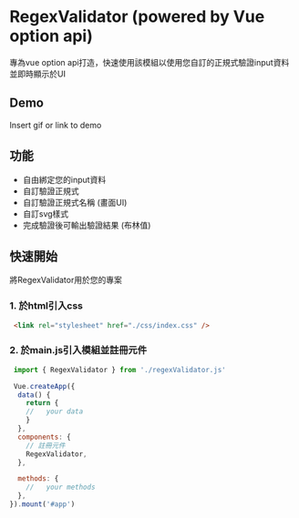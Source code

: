 
# RegexValidator (powered by Vue option api)

專為vue option api打造，快速使用該模組以使用您自訂的正規式驗證input資料並即時顯示於UI 


## Demo

Insert gif or link to demo


## 功能

* 自由綁定您的input資料
* 自訂驗證正規式
* 自訂驗證正規式名稱 (畫面UI)
* 自訂svg樣式
* 完成驗證後可輸出驗證結果 (布林值)

## 快速開始
將RegexValidator用於您的專案

### 1. 於html引入css

```html
 <link rel="stylesheet" href="./css/index.css" />
```

### 2. 於main.js引入模組並註冊元件

```javascript
 import { RegexValidator } from './regexValidator.js'

 Vue.createApp({
  data() {
    return {
    //   your data
    }
  },
  components: {
    // 註冊元件
    RegexValidator,
  },

  methods: {
    //   your methods
  },
}).mount('#app')
```

